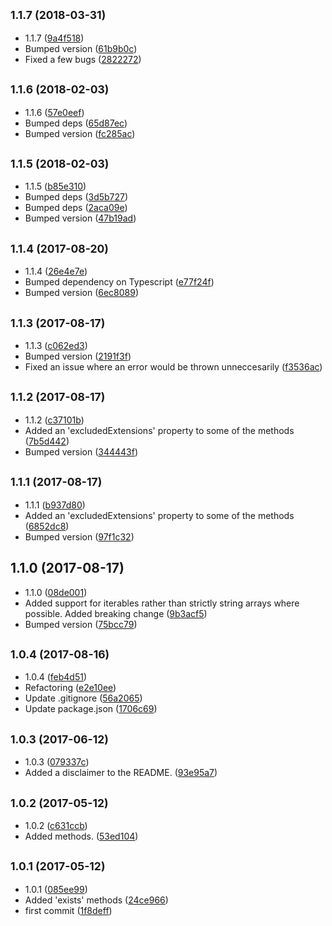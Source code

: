 <a name="1.1.7"></a>
## <small>1.1.7 (2018-03-31)</small>

* 1.1.7 ([9a4f518](https://github.com/wessberg/fileloader/commit/9a4f518))
* Bumped version ([61b9b0c](https://github.com/wessberg/fileloader/commit/61b9b0c))
* Fixed a few bugs ([2822272](https://github.com/wessberg/fileloader/commit/2822272))



<a name="1.1.6"></a>
## <small>1.1.6 (2018-02-03)</small>

* 1.1.6 ([57e0eef](https://github.com/wessberg/fileloader/commit/57e0eef))
* Bumped deps ([65d87ec](https://github.com/wessberg/fileloader/commit/65d87ec))
* Bumped version ([fc285ac](https://github.com/wessberg/fileloader/commit/fc285ac))



<a name="1.1.5"></a>
## <small>1.1.5 (2018-02-03)</small>

* 1.1.5 ([b85e310](https://github.com/wessberg/fileloader/commit/b85e310))
* Bumped deps ([3d5b727](https://github.com/wessberg/fileloader/commit/3d5b727))
* Bumped deps ([2aca09e](https://github.com/wessberg/fileloader/commit/2aca09e))
* Bumped version ([47b19ad](https://github.com/wessberg/fileloader/commit/47b19ad))



<a name="1.1.4"></a>
## <small>1.1.4 (2017-08-20)</small>

* 1.1.4 ([26e4e7e](https://github.com/wessberg/fileloader/commit/26e4e7e))
* Bumped dependency on Typescript ([e77f24f](https://github.com/wessberg/fileloader/commit/e77f24f))
* Bumped version ([6ec8089](https://github.com/wessberg/fileloader/commit/6ec8089))



<a name="1.1.3"></a>
## <small>1.1.3 (2017-08-17)</small>

* 1.1.3 ([c062ed3](https://github.com/wessberg/fileloader/commit/c062ed3))
* Bumped version ([2191f3f](https://github.com/wessberg/fileloader/commit/2191f3f))
* Fixed an issue where an error would be thrown unneccesarily ([f3536ac](https://github.com/wessberg/fileloader/commit/f3536ac))



<a name="1.1.2"></a>
## <small>1.1.2 (2017-08-17)</small>

* 1.1.2 ([c37101b](https://github.com/wessberg/fileloader/commit/c37101b))
* Added an 'excludedExtensions' property to some of the methods ([7b5d442](https://github.com/wessberg/fileloader/commit/7b5d442))
* Bumped version ([344443f](https://github.com/wessberg/fileloader/commit/344443f))



<a name="1.1.1"></a>
## <small>1.1.1 (2017-08-17)</small>

* 1.1.1 ([b937d80](https://github.com/wessberg/fileloader/commit/b937d80))
* Added an 'excludedExtensions' property to some of the methods ([6852dc8](https://github.com/wessberg/fileloader/commit/6852dc8))
* Bumped version ([97f1c32](https://github.com/wessberg/fileloader/commit/97f1c32))



<a name="1.1.0"></a>
## 1.1.0 (2017-08-17)

* 1.1.0 ([08de001](https://github.com/wessberg/fileloader/commit/08de001))
* Added support for iterables rather than strictly string arrays where possible. Added breaking change ([9b3acf5](https://github.com/wessberg/fileloader/commit/9b3acf5))
* Bumped version ([75bcc79](https://github.com/wessberg/fileloader/commit/75bcc79))



<a name="1.0.4"></a>
## <small>1.0.4 (2017-08-16)</small>

* 1.0.4 ([feb4d51](https://github.com/wessberg/fileloader/commit/feb4d51))
* Refactoring ([e2e10ee](https://github.com/wessberg/fileloader/commit/e2e10ee))
* Update .gitignore ([56a2065](https://github.com/wessberg/fileloader/commit/56a2065))
* Update package.json ([1706c69](https://github.com/wessberg/fileloader/commit/1706c69))



<a name="1.0.3"></a>
## <small>1.0.3 (2017-06-12)</small>

* 1.0.3 ([079337c](https://github.com/wessberg/fileloader/commit/079337c))
* Added a disclaimer to the README. ([93e95a7](https://github.com/wessberg/fileloader/commit/93e95a7))



<a name="1.0.2"></a>
## <small>1.0.2 (2017-05-12)</small>

* 1.0.2 ([c631ccb](https://github.com/wessberg/fileloader/commit/c631ccb))
* Added  methods. ([53ed104](https://github.com/wessberg/fileloader/commit/53ed104))



<a name="1.0.1"></a>
## <small>1.0.1 (2017-05-12)</small>

* 1.0.1 ([085ee99](https://github.com/wessberg/fileloader/commit/085ee99))
* Added 'exists' methods ([24ce966](https://github.com/wessberg/fileloader/commit/24ce966))
* first commit ([1f8deff](https://github.com/wessberg/fileloader/commit/1f8deff))




